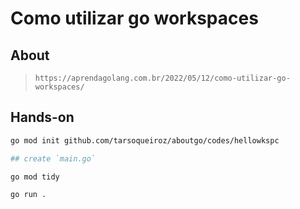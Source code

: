 # Como utilizar go workspaces

## About

> `https://aprendagolang.com.br/2022/05/12/como-utilizar-go-workspaces/`

## Hands-on

```sh
go mod init github.com/tarsoqueiroz/aboutgo/codes/hellowkspc

## create `main.go`

go mod tidy

go run .


```
